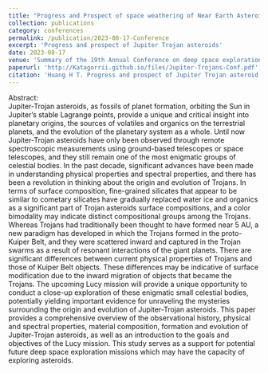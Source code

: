 ```yaml
---
title: "Progress and Prospect of space weathering of Near Earth Asteroids"
collection: publications
category: conferences
permalink: /publication/2023-08-17-Conference
excerpt: 'Progress and prospect of Jupiter Trojan asteroids'
date: 2023-08-17
venue: 'Summary of the 19th Annual Conference on deep space exploration'
paperurl: 'http://Katagorrii.github.io/files/Jupiter-Trojans-Conf.pdf'
citation: 'Huang H T. Progress and prospect of Jupiter Trojan asteroid[C]. The 19th Annual Conference on deep space exploration, Huhehaote, 2024, 8.'
---
```


Abstract:  
Jupiter-Trojan asteroids, as fossils of planet formation, orbiting the Sun in Jupiter’s stable Lagrange points, provide a unique and critical insight into planetary origins, the sources of volatiles and organics on the terrestrial planets, and the evolution of the planetary system as a whole. Until now Jupiter-Trojan asteroids have only been observed through remote spectroscopic measurements using ground-based telescopes or space telescopes, and they still remain one of the most enigmatic groups of celestial bodies. In the past decade, significant advances have been made in understanding physical properties and spectral properties, and there has been a revolution in thinking about the origin and evolution of Trojans. In terms of surface composition, fine-grained silicates that appear to be similar to cometary silicates have gradually replaced water ice and organics as a significant part of Trojan asteroids surface compositions, and a color bimodality may indicate distinct compositional groups among the Trojans. Whereas Trojans had traditionally been thought to have formed near 5 AU, a new paradigm has developed in which the Trojans formed in the proto-Kuiper Belt, and they were scattered inward and captured in the Trojan swarms as a result of resonant interactions of the giant planets. There are significant differences between current physical properties of Trojans and those of Kuiper Belt objects. These differences may be indicative of surface modification due to the inward migration of objects that became the Trojans. The upcoming Lucy mission will provide a unique opportunity to conduct a close-up exploration of these enigmatic small celestial bodies, potentially yielding important evidence for unraveling the mysteries surrounding the origin and evolution of Jupiter-Trojan asteroids. This paper provides a comprehensive overview of the observational history, physical and spectral properties, material composition, formation and evolution of Jupiter-Trojan asteroids, as well as an introduction to the goals and objectives of the Lucy mission. This study serves as a support for potential future deep space exploration missions which may have the capacity of exploring asteroids.
